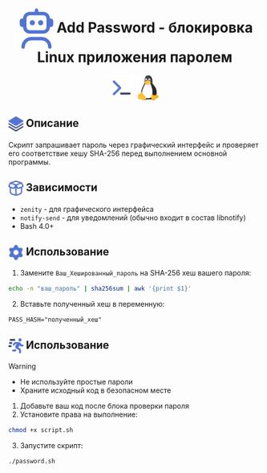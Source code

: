 <h1 align="center"><img src="icons/bot.png" width="80" align="absmiddle">Add Password - блокировка Linux приложения паролем</h1>
<div align="center">
  <img src="icons/sh.png" width="50" alt="Bash version">
  <img src="icons/linux.png" width="50" alt="Platform Linux">
</div>

## <img src="icons/layers.png" width="30" align="absmiddle"> Описание
Скрипт запрашивает пароль через графический интерфейс и проверяет его соответствие хешу SHA-256 перед выполнением основной программы.

## <img src="icons/box.png" width="30" align="absmiddle"> Зависимости
- `zenity` - для графического интерфейса
- `notify-send` - для уведомлений (обычно входит в состав libnotify)
- Bash 4.0+

## <img src="icons/sett.png" width="30" align="absmiddle"> Использование
1. Замените `Ваш_Хешированный_пароль` на SHA-256 хеш вашего пароля:
```bash
echo -n "ваш_пароль" | sha256sum | awk '{print $1}'
```
2. Вставьте полученный хеш в переменную:
```
PASS_HASH="полученный_хеш"
```
## <img src="icons/run.png" width="30" align="absmiddle"> Использование
> [!WARNING]
> - Не используйте простые пароли
> - Храните исходный код в безопасном месте

1. Добавьте ваш код после блока проверки пароля
2. Установите права на выполнение:
```bash
chmod +x script.sh
```
3. Запустите скрипт:
```bash
./password.sh
```

